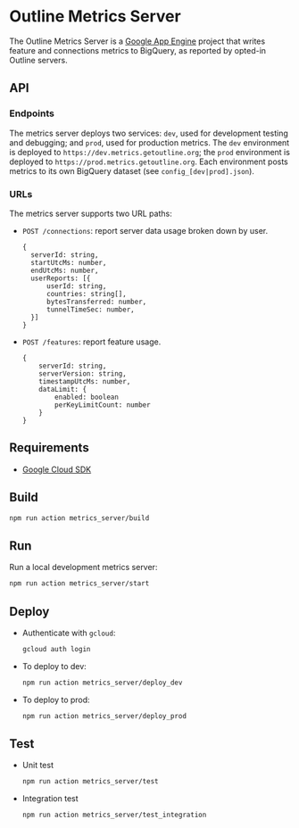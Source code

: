 # Outline Metrics Server

The Outline Metrics Server is a [Google App Engine](https://cloud.google.com/appengine) project that writes feature and connections metrics to BigQuery, as reported by opted-in Outline servers.

## API

### Endpoints

The metrics server deploys two services: `dev`, used for development testing and debugging; and `prod`, used for production metrics. The `dev` environment is deployed to `https://dev.metrics.getoutline.org`; the `prod` environment is deployed to `https://prod.metrics.getoutline.org`. Each environment posts metrics to its own BigQuery dataset (see `config_[dev|prod].json`).

### URLs

The metrics server supports two URL paths:

- `POST /connections`: report server data usage broken down by user.

  ```
  {
    serverId: string,
    startUtcMs: number,
    endUtcMs: number,
    userReports: [{
        userId: string,
        countries: string[],
        bytesTransferred: number,
        tunnelTimeSec: number,
    }]
  }
  ```

- `POST /features`: report feature usage.

  ```
  {
      serverId: string,
      serverVersion: string,
      timestampUtcMs: number,
      dataLimit: {
          enabled: boolean
          perKeyLimitCount: number
      }
  }
  ```

## Requirements

- [Google Cloud SDK](https://cloud.google.com/sdk/)

## Build

```sh
npm run action metrics_server/build
```

## Run

Run a local development metrics server:

```sh
npm run action metrics_server/start
```

## Deploy

- Authenticate with `gcloud`:
  ```sh
  gcloud auth login
  ```
- To deploy to dev:
  ```sh
  npm run action metrics_server/deploy_dev
  ```
- To deploy to prod:
  ```sh
  npm run action metrics_server/deploy_prod
  ```

## Test

- Unit test
  ```sh
  npm run action metrics_server/test
  ```
- Integration test
  ```sh
  npm run action metrics_server/test_integration
  ```
